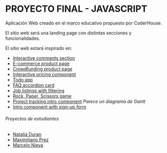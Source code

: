 # PROYECTO FINAL - JAVASCRIPT

Aplicación Web creado en el marco educativo propuesto por CoderHouse.

El sitio web será una landing page con distintas secciones y funcionalidades.

El sitio web estará inspirado en:
- [Interactive comments section](https://www.frontendmentor.io/challenges/interactive-comments-section-iG1RugEG9)
- [E-commerce product page](https://www.frontendmentor.io/challenges/ecommerce-product-page-UPsZ9MJp6)
- [Crowdfunding product page](https://www.frontendmentor.io/challenges/crowdfunding-product-page-7uvcZe7ZR)
- [Interactive pricing component](https://www.frontendmentor.io/challenges/interactive-pricing-component-t0m8PIyY8)
- [Todo app](https://www.frontendmentor.io/challenges/todo-app-Su1_KokOW)
- [FAQ accordion card](https://www.frontendmentor.io/challenges/faq-accordion-card-XlyjD0Oam)
- [Job listings with filtering](https://www.frontendmentor.io/challenges/job-listings-with-filtering-ivstIPCt)
- [Rock, Paper, Scissors game](https://www.frontendmentor.io/challenges/job-listings-with-filtering-ivstIPCt)
- [Project tracking intro component](https://www.frontendmentor.io/challenges/project-tracking-intro-component-5d289097500fcb331a67d80e) *Parece un diagrama de Gantt*
- [Intro component with sign-up form](https://www.frontendmentor.io/challenges/intro-component-with-signup-form-5cf91bd49edda32581d28fd1)

###### Proyectos de estudiantes
- [Natalia Duran](https://coderhouse-12410-javascript.github.io/projects/quiz-app/index.html)
- [Maximiliano Prez](https://coderhouse-12410-javascript.github.io/projects/tu_clasico_seguro_cotizador/)
- [Marcelo Nieva](https://micartera.vercel.app/)
